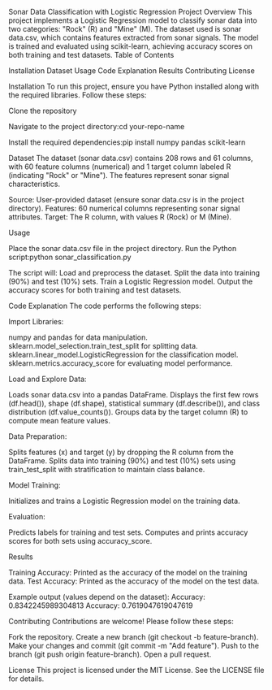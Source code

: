 Sonar Data Classification with Logistic Regression
Project Overview
This project implements a Logistic Regression model to classify sonar data into two categories: "Rock" (R) and "Mine" (M). The dataset used is sonar data.csv, which contains features extracted from sonar signals. The model is trained and evaluated using scikit-learn, achieving accuracy scores on both training and test datasets.
Table of Contents

Installation
Dataset
Usage
Code Explanation
Results
Contributing
License

Installation
To run this project, ensure you have Python installed along with the required libraries. Follow these steps:

Clone the repository


Navigate to the project directory:cd your-repo-name


Install the required dependencies:pip install numpy pandas scikit-learn



Dataset
The dataset (sonar data.csv) contains 208 rows and 61 columns, with 60 feature columns (numerical) and 1 target column labeled R (indicating "Rock" or "Mine"). The features represent sonar signal characteristics.

Source: User-provided dataset (ensure sonar data.csv is in the project directory).
Features: 60 numerical columns representing sonar signal attributes.
Target: The R column, with values R (Rock) or M (Mine).

Usage

Place the sonar data.csv file in the project directory.
Run the Python script:python sonar_classification.py


The script will:
Load and preprocess the dataset.
Split the data into training (90%) and test (10%) sets.
Train a Logistic Regression model.
Output the accuracy scores for both training and test datasets.



Code Explanation
The code performs the following steps:

Import Libraries:

numpy and pandas for data manipulation.
sklearn.model_selection.train_test_split for splitting data.
sklearn.linear_model.LogisticRegression for the classification model.
sklearn.metrics.accuracy_score for evaluating model performance.


Load and Explore Data:

Loads sonar data.csv into a pandas DataFrame.
Displays the first few rows (df.head()), shape (df.shape), statistical summary (df.describe()), and class distribution (df.value_counts()).
Groups data by the target column (R) to compute mean feature values.


Data Preparation:

Splits features (x) and target (y) by dropping the R column from the DataFrame.
Splits data into training (90%) and test (10%) sets using train_test_split with stratification to maintain class balance.


Model Training:

Initializes and trains a Logistic Regression model on the training data.


Evaluation:

Predicts labels for training and test sets.
Computes and prints accuracy scores for both sets using accuracy_score.



Results

Training Accuracy: Printed as the accuracy of the model on the training data.
Test Accuracy: Printed as the accuracy of the model on the test data.

Example output (values depend on the dataset):
Accuracy: 0.8342245989304813
Accuracy: 0.7619047619047619

Contributing
Contributions are welcome! Please follow these steps:

Fork the repository.
Create a new branch (git checkout -b feature-branch).
Make your changes and commit (git commit -m "Add feature").
Push to the branch (git push origin feature-branch).
Open a pull request.

License
This project is licensed under the MIT License. See the LICENSE file for details.
